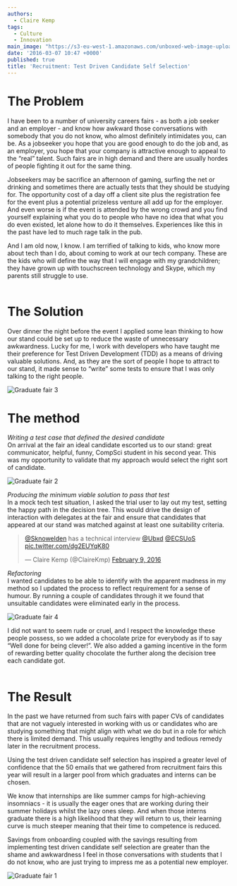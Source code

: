 ```yaml
---
authors:
  - Claire Kemp
tags:
  - Culture
  - Innovation
main_image: "https://s3-eu-west-1.amazonaws.com/unboxed-web-image-uploader/dc1aa64956acb06136659dc9694cef0c.PNG"
date: '2016-03-07 10:47 +0000'
published: true
title: 'Recruitment: Test Driven Candidate Self Selection'
---
```


# The Problem
I have been to a number of university careers fairs - as both a job seeker and an employer - and know how awkward those conversations with somebody that you do not know, who almost definitely intimidates you, can be. As a jobseeker you hope that you are good enough to do the job and, as an employer, you hope that your company is attractive enough to appeal to the “real” talent. Such fairs are in high demand and there are usually hordes of people fighting it out for the same thing.<br/>

Jobseekers may be sacrifice an afternoon of gaming, surfing the net or drinking and sometimes there are actually tests that they should be studying for. The opportunity cost of a day off a client site plus the registration fee for the event plus a potential prizeless venture all add up for the employer. And even worse is if the event is attended by the wrong crowd and you find yourself explaining what you do to people who have no idea that what you do even existed, let alone how to do it themselves. Experiences like this in the past have led to much rage talk in the pub.<br/>

And I am old now, I know. I am terrified of talking to kids, who know more about tech than I do, about coming to work at our tech company. These are the kids who will define the way that I will engage with my grandchildren; they have grown up with touchscreen technology and Skype, which my parents still struggle to use.<br/>
<br/>

# The Solution
Over dinner the night before the event I applied some lean thinking to how our stand could be set up to reduce the waste of unnecessary awkwardness. Lucky for me, I work with developers who have taught me their preference for Test Driven Development (TDD) as a means of driving valuable solutions. And, as they are the sort of people I hope to attract to our stand, it made sense to “write” some tests to ensure that I was only talking to the right people.<br/>

![Graduate fair 3](https://s3-eu-west-1.amazonaws.com/unboxed-web-image-uploader/0936c4c9b41cc8d09261b61515156606.PNG)

# The method
<i>Writing a test case that defined the desired candidate</i><br/>
On arrival at the fair an ideal candidate escorted us to our stand: great communicator, helpful, funny, CompSci student in his second year. This was my opportunity to validate that my approach would select the right sort of candidate.<br/>

![Graduate fair 2](https://s3-eu-west-1.amazonaws.com/unboxed-web-image-uploader/b0a8959662afe8de7dd1d86e857a887f.PNG)

<i>Producing the minimum viable solution to pass that test</i><br/>
In a mock tech test situation, I asked the trial user to lay out my test, setting the happy path in the decision tree.  This would drive the design of interaction with delegates at the fair and ensure that candidates that appeared at our stand was matched against at least one suitability criteria.<br/>

<blockquote class="twitter-tweet tw-align-center"><p lang="en" dir="ltr"><a href="https://twitter.com/Sknowelden">@Sknowelden</a> has a technical interview <a href="https://twitter.com/Ubxd">@Ubxd</a> <a href="https://twitter.com/ECSUoS">@ECSUoS</a> <a href="https://t.co/dg2EUYqK80">pic.twitter.com/dg2EUYqK80</a></p>&mdash; Claire Kemp (@ClaireKmp) <a href="https://twitter.com/ClaireKmp/status/696993064796160000">February 9, 2016</a></blockquote>
<script async src="//platform.twitter.com/widgets.js" charset="utf-8"></script></p>

<i>Refactoring</i><br/>
I wanted candidates to be able to identify with the apparent madness in my method so I updated the process to reflect requirement for a sense of humour. By running a couple of candidates through it we found that unsuitable candidates were eliminated early in the process.<br/>

![Graduate fair 4](https://s3-eu-west-1.amazonaws.com/unboxed-web-image-uploader/33f6959a72ee9cda88983664ee7e721f.PNG)

I did not want to seem rude or cruel, and I respect the knowledge these people possess, so we added a chocolate prize for everybody as if to say “Well done for being clever!”. We also added a gaming incentive in the form of rewarding better quality chocolate the further along the decision tree each candidate got.<br/>
<br/>

# The Result
In the past we have returned from such fairs with paper CVs of candidates that are not vaguely interested in working with us or candidates who are studying something that might align with what we do but in a role for which there is limited demand. This usually requires lengthy and tedious remedy later in the recruitment process.<br/>

Using the test driven candidate self selection has inspired a greater level of confidence that the 50 emails that we gathered from recruitment fairs this year will result in a larger pool from which graduates and interns can be chosen.<br/>

We know that internships are like summer camps for high-achieving insomniacs - it is usually the eager ones that are working during their summer holidays whilst the lazy ones sleep. And when those interns graduate there is a high likelihood that they will return to us, their learning curve is much steeper meaning that their time to competence is reduced.<br/>

Savings from onboarding coupled with the savings resulting from implementing test driven candidate self selection are greater than the shame and awkwardness I feel in those conversations with students that I do not know, who are just trying to impress me as a potential new employer.<br/>

![Graduate fair 1](https://s3-eu-west-1.amazonaws.com/unboxed-web-image-uploader/f8f2f9d5961bc06a8ce3ab9395d87e26.PNG)
